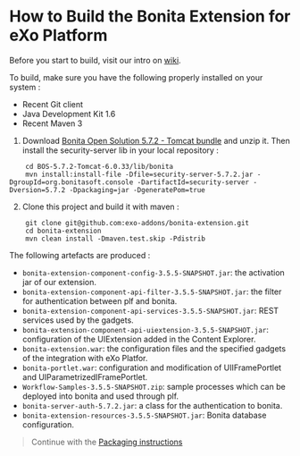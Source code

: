 How to Build the Bonita Extension for eXo Platform
================


Before you start to build, visit our intro on [wiki](https://github.com/exo-addons/bonita-extension/wiki).


To build, make sure you have the following properly installed  on your system :   
* Recent Git client
* Java Development Kit 1.6
* Recent Maven 3

1. Download [Bonita Open Solution 5.7.2 - Tomcat bundle](http://www.bonitasoft.com/products/BPM_downloads/all) and unzip it. Then install the security-server lib in your local repository :
```
    cd BOS-5.7.2-Tomcat-6.0.33/lib/bonita
    mvn install:install-file -Dfile=security-server-5.7.2.jar -DgroupId=org.bonitasoft.console -DartifactId=security-server -Dversion=5.7.2 -Dpackaging=jar -DgeneratePom=true
```
2. Clone this project and build it with maven : 
```
    git clone git@github.com:exo-addons/bonita-extension.git
    cd bonita-extension
    mvn clean install -Dmaven.test.skip -Pdistrib
```

The following artefacts are produced :
* ```bonita-extension-component-config-3.5.5-SNAPSHOT.jar```: the activation jar of our extension.
* ```bonita-extension-component-api-filter-3.5.5-SNAPSHOT.jar```: the filter for authentication between plf and bonita.
* ```bonita-extension-component-api-services-3.5.5-SNAPSHOT.jar```: REST services used by the gadgets.
* ```bonita-extension-component-api-uiextension-3.5.5-SNAPSHOT.jar```: configuration of the UIExtension added in the Content Explorer.
* ```bonita-extension.war```: the configuration files and the specified  gadgets of the integration with eXo Platfor.
* ```bonita-portlet.war```: configuration and modification of UIIFramePortlet and UIParametrizedIFramePortlet.
* ```Workflow-Samples-3.5.5-SNAPSHOT.zip```: sample processes which can be deployed into  bonita and used through plf.
* ```bonita-server-auth-5.7.2.jar```: a class for the authentication to bonita.
* ```bonita-extension-resources-3.5.5-SNAPSHOT.jar```: Bonita database configuration.

> Continue with the [Packaging instructions](https://github.com/exo-addons/bonita-extension/wiki/Packaging-Guide-:-Manual-Packaging-Steps)
